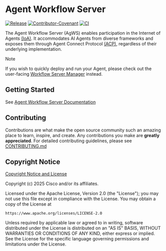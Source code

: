 # Agent Workflow Server

[![Release](https://img.shields.io/github/v/release/agntcy/workflow-srv?display_name=tag)](CHANGELOG.md)
[![Contributor-Covenant](https://img.shields.io/badge/Contributor%20Covenant-2.1-fbab2c.svg)](CODE_OF_CONDUCT.md)
[![CI](https://github.com/agntcy/workflow-srv/actions/workflows/ci.yaml/badge.svg?branch=main)](https://github.com/agntcy/workflow-srv/actions/workflows/ci.yaml?query=branch%3Amain)

The Agent Workflow Server (AgWS) enables participation in the Internet of Agents [(IoA)](https://docs.agntcy.org/). It accommodates AI Agents from diverse frameworks and exposes them through Agent Connect Protocol [(ACP)](https://github.com/agntcy/acp-spec), regardless of their underlying implementation.

> [!NOTE]
> If you wish to quickly deploy and run your Agent, please check out the user-facing [Workflow Server Manager](https://github.com/agntcy/workflow-srv-mgr) instead.

## Getting Started

See [Agent Workflow Server Documentation](https://agntcy.github.io/workflow-srv/)

## Contributing

Contributions are what make the open source community such an amazing place to
learn, inspire, and create. Any contributions you make are **greatly
appreciated**. For detailed contributing guidelines, please see
[CONTRIBUTING.md](docs/CONTRIBUTING.md)

## Copyright Notice

[Copyright Notice and License](LICENSE)

Copyright (c) 2025 Cisco and/or its affiliates.

Licensed under the Apache License, Version 2.0 (the "License");
you may not use this file except in compliance with the License.
You may obtain a copy of the License at

```plaintext
https://www.apache.org/licenses/LICENSE-2.0
```

Unless required by applicable law or agreed to in writing, software
distributed under the License is distributed on an "AS IS" BASIS,
WITHOUT WARRANTIES OR CONDITIONS OF ANY KIND, either express or implied.
See the License for the specific language governing permissions and
limitations under the License.

